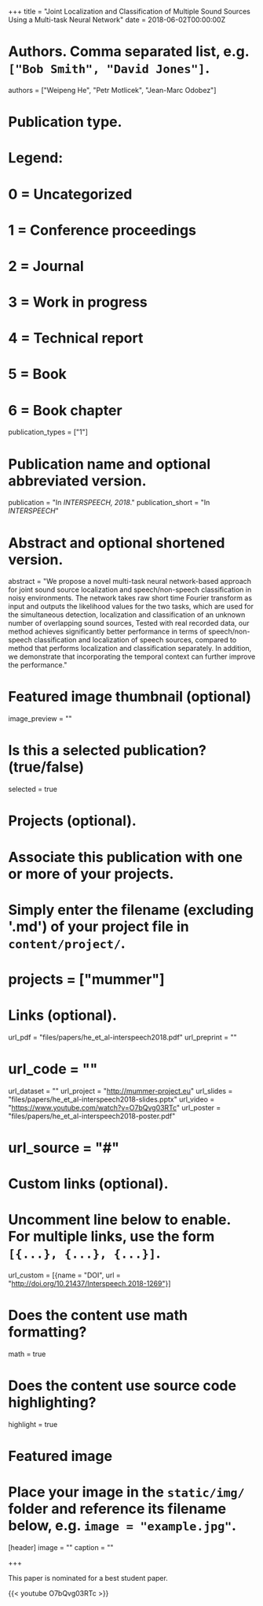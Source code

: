 +++
title = "Joint Localization and Classification of Multiple Sound Sources Using a Multi-task Neural Network"
date = 2018-06-02T00:00:00Z

# Authors. Comma separated list, e.g. `["Bob Smith", "David Jones"]`.
authors = ["Weipeng He", "Petr Motlicek", "Jean-Marc Odobez"]

# Publication type.
# Legend:
# 0 = Uncategorized
# 1 = Conference proceedings
# 2 = Journal
# 3 = Work in progress
# 4 = Technical report
# 5 = Book
# 6 = Book chapter
publication_types = ["1"]

# Publication name and optional abbreviated version.
publication = "In *INTERSPEECH, 2018*."
publication_short = "In *INTERSPEECH*"

# Abstract and optional shortened version.
abstract = "We propose a novel multi-task neural network-based approach for joint sound source localization and speech/non-speech classification in noisy environments.  The network takes raw short time Fourier transform as input and outputs the likelihood values for the two tasks, which are used for the simultaneous detection, localization and classification of an unknown number of overlapping sound sources, Tested with real recorded data, our method achieves significantly better performance in terms of speech/non-speech classification and localization of speech sources, compared to method that performs localization and classification separately.  In addition, we demonstrate that incorporating the temporal context can further improve the performance."

# Featured image thumbnail (optional)
image_preview = ""

# Is this a selected publication? (true/false)
selected = true

# Projects (optional).
#   Associate this publication with one or more of your projects.
#   Simply enter the filename (excluding '.md') of your project file in `content/project/`.
# projects = ["mummer"]

# Links (optional).
url_pdf = "files/papers/he_et_al-interspeech2018.pdf"
url_preprint = ""
# url_code = ""
url_dataset = ""
url_project = "http://mummer-project.eu"
url_slides = "files/papers/he_et_al-interspeech2018-slides.pptx"
url_video = "https://www.youtube.com/watch?v=O7bQvg03RTc"
url_poster = "files/papers/he_et_al-interspeech2018-poster.pdf"
# url_source = "#"

# Custom links (optional).
#   Uncomment line below to enable. For multiple links, use the form `[{...}, {...}, {...}]`.
url_custom = [{name = "DOI", url = "http://doi.org/10.21437/Interspeech.2018-1269"}]

# Does the content use math formatting?
math = true

# Does the content use source code highlighting?
highlight = true

# Featured image
# Place your image in the `static/img/` folder and reference its filename below, e.g. `image = "example.jpg"`.
[header]
image = ""
caption = ""

+++

This paper is nominated for a best student paper.

{{< youtube O7bQvg03RTc >}}

